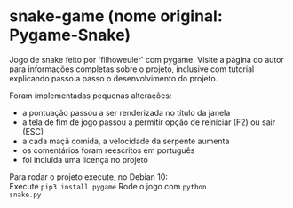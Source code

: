 # snake-game (nome original: Pygame-Snake)
Jogo de snake feito por 'filhoweuler' com pygame. Visite a página do autor para informações completas sobre o projeto, inclusive com tutorial explicando passo a passo o desenvolvimento do projeto.

Foram implementadas pequenas alterações:
 - a pontuação passou a ser renderizada no título da janela
 - a tela de fim de jogo passou a permitir opção de reiniciar (F2) ou sair (ESC)
 - a cada maçã comida, a velocidade da serpente aumenta
 - os comentários foram reescritos em português
 - foi incluída uma licença no projeto


Para rodar o projeto execute, no Debian 10:           
Execute <code>pip3 install pygame</code>
Rode o jogo com <code>python snake.py</code>
